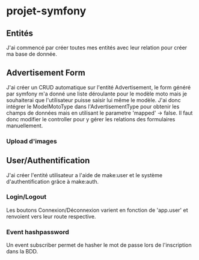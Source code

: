 # projet-symfony


## Entités

J'ai commencé par créer toutes mes entités avec leur relation pour créer ma base de donnée. 

## Advertisement Form

J'ai créer un CRUD automatique sur l'entité Advertisement, le form généré par symfony m'a donné une liste déroulante pour le modèle moto mais je souhaiterai que l'utilisateur puisse saisir lui même le modèle. J'ai donc intégrer le ModelMotoType dans l'AdvertisementType pour obtenir les champs de données mais en utilisant le parametre 'mapped' -> false. Il faut donc modifier le controller pour y gérer les relations des formulaires manuellement. 

### Upload d'images


## User/Authentification

J'ai créer l'entité utilisateur a l'aide de make:user et le système d'authentification grâce à make:auth.

### Login/Logout
Les boutons Connexion/Déconnexion varient en fonction de 'app.user' et renvoient vers leur route respective.

### Event hashpassword
Un event subscriber permet de hasher le mot de passe lors de l'inscription dans la BDD.